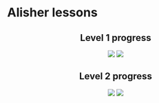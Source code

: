 # Alisher lessons

<strong><h2 align="center">Level 1 progress</h2></strong>

<p align="center">
<img src="https://github.com/Shidlowski/Alisher_lessons/actions/workflows/level1_build.yml/badge.svg?)">
<img src="https://github.com/Shidlowski/Alisher_lessons/actions/workflows/level1_test.yml/badge.svg?e)">
</p>

<strong><h2 align="center">Level 2 progress</h2></strong>

<p align="center">
<img src="https://github.com/Shidlowski/Alisher_lessons/actions/workflows/level2_build.yml/badge.svg?)">
<img src="https://github.com/Shidlowski/Alisher_lessons/actions/workflows/level2_test.yml/badge.svg?)">
</p>

